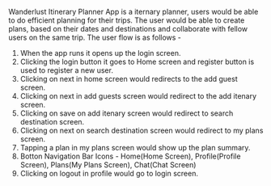 Wanderlust Itinerary Planner App is a iternary planner, users would be able to do efficient planning for their trips. The user would be able to create plans, based on their dates and destinations and collaborate with fellow users on the same trip. The user flow is as follows -

1) When the app runs it opens up the login screen.
2) Clicking the login button it goes to Home screen and register button is used to register a new user.
3) Clicking on next in home screen would redirects to the add guest screen.
4) Clicking on next in add guests screen would redirect to the add itenary screen.
5)  Clicking on save on add itenary screen would redirect to search destination screen.
6)  Clicking on next on search destination screen would redirect to my plans screen.
7)  Tapping a plan in my plans screen would show up the plan summary.
8)  Botton Navigation Bar Icons - Home(Home Screen), Profile(Profile Screen), Plans(My Plans Screen), Chat(Chat Screen)
9)  Clicking on logout in profile would go to login screen.
